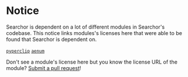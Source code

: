 # Notice

Searchor is dependent on a lot of different modules in Searchor's codebase. This notice links modules's licenses here that were able to be found that Searchor is dependent on.

[`pyperclip`](https://github.com/asweigart/pyperclip/blob/master/LICENSE.txt)
[`aenum`](https://github.com/ethanfurman/aenum/blob/master/aenum/LICENSE)

Don't see a module's license here but you know the license URL of the module? [Submit a pull request](https://github.com/ArjunSharda/Searchor/pulls)!
